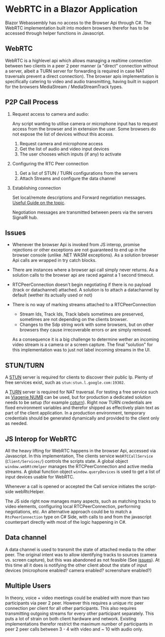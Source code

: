 # WebRTC in a Blazor Application
Blazor Webassembly has no access to the Browser Api through C#. The WebRTC implementation built into modern browsers therefor has to be accessed through helper functions in Javascript.

## WebRTC
WebRTC is a highlevel api which allows managing a realtime connection between two clients in a peer 2 peer manner (a "direct" connection without a server, albeit a TURN server for forwarding is required in case NAT traversals prevent a direct connection). The browser apis implementation is specifically catering to video and audio transmitting, having built in support for the browsers MediaStream / MediaStreamTrack types.
## P2P Call Process
1. Request access to camera and audio:

    Any script wanting to utilise camera or microphone input has to request access from the browser and in extension the user. Some browsers do not expose the list of devices without this access.

    1. Request camera and microphone access
    1. Get the list of audio and video input devices
    1. The user chooses which inputs (if any) to activate
1. Configuring the RTC Peer connection
    1. Get a list of STUN / TURN configurations from the servers
    1. Attach Streams and configure the data channel
1. Establishing connection
    
    Set local/remote descriptions and Forward negotiation messages. [Useful Guide on the topic](https://developer.mozilla.org/en-US/docs/Web/API/WebRTC_API/Perfect_negotiation).

    Negotiation messages are transmitted between peers via the servers SignalR hub.

## Issues
* Whenever the browser Api is invoked from JS interop, promise rejections or other exceptions are not guaranteed to end up in the browser console (unlike .NET WASM exceptions). As a solution browser Api calls are wrapped in try catch blocks.
* There are instances where a browser api call simply never returns. As a solution calls to the browser api are raced against a 1 second timeout.
* RTCPeerConnection doesn't begin negotiating if there is no payload (track or datachannel) attached. A solution is to attach a datachannel by default (wether its actually used or not)
* There is no way of marking streams attached to a RTCPeerConnection
    * Stream Ids, Track Ids, Track labels sometimes are preserved, sometimes are not depending on the clients browser.
    * Changes to the Sdp string work with some browsers, but on other browsers they cause irrecoverable errors or are simply removed.

    As a consequence it is a big challenge to determine wether an incoming video stream is a camera or a screen capture. The final "solution" for this implementation was to just not label incoming streams in the UI.

## STUN/TURN

A [STUN](https://en.wikipedia.org/wiki/STUN) server is required for clients to discover their public Ip. Plenty of free services exist, such as `stun:stun.l.google.com:19302`. 

A [TURN](https://en.wikipedia.org/wiki/Traversal_Using_Relays_around_NAT) server is required for NAT traversal. For testing a free service such as [Viagenie NUMB](https://numb.viagenie.ca/) can be used, but for production a dedicated solution needs to be setup (for example [coturn](https://github.com/coturn/coturn)). Right now TURN credentials are fixed environment variables and therefor shipped as effectively plain text as part of the client application. In a production environment, temporary credentials should be generated dynamically and provided to the client only as needed.

## JS Interop for WebRTC
All the heavy lifting for WebRTC happens in the browser Api, accessed via Javascript. In this implementation, The clients service `WebRTCCallService` (`Client/Services/`) controls the scripts state. A global object `window.webRtcHelper` manages the RTCPeerConnection and active media streams. A global function object `window.queryDevices` is used to get a list of input devices usable for WebRTC.

Whenever a call is opened or accepted the Call service initiates the script-side webRtcHelper.

The JS side right now manages many aspects, such as matching tracks to video elements, configuring local RTCPeerConnection, performing negotiations, etc. An alternative approach could be to match a `RtcPeerConnection` type on C# Side, with calls to and from the javascript counterpart directly with most of the logic happening in C#.

## Data channel
A data channel is used to transmit the state of attached media to the other peer. The original intent was to allow identifying tracks to sources (camera vs. screen capture), but this was abandoned as not feasible (See [issues](#issues)). At this time all it does is notifying the other client about the state of input devices (microphone enabled? camera enabled? screenshare enabled?)

## Multiple Users
In theory, voice + video meetings could be enabled with more than two participants via peer 2 peer. However this requires a unique rtc peer connection per client for all other participants. This also requires transmitting outgoing streams for every other participant separately. This puts a lot of strain on both client hardware and network. Existing implementations therefor restrict the maximum number of participants in peer 2 peer calls between 3 - 4 with video and ~ 10 with audio only. 